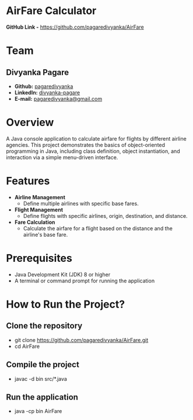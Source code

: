 # AirFare Calculator
**GitHub Link -** https://github.com/pagaredivyanka/AirFare
# Team 
## Divyanka Pagare
- **Github:** [pagaredivyanka](https://github.com/pagaredivyanka)
- **LinkedIn:** [divyanka-pagare](https://www.linkedin.com/in/divyanka-pagare-269b0422b/)
- **E-mail:** pagaredivyanka@gmail.com
# Overview 
A Java console application to calculate airfare for flights by different airline agencies. This project demonstrates the basics of object-oriented programming in Java, including class definition, object instantiation, and interaction via a simple menu-driven interface.

# Features
- **Airline Management**
  - Define multiple airlines with specific base fares.
- **Flight Management**
  - Define flights with specific airlines, origin, destination, and distance.
- **Fare Calculation**
  - Calculate the airfare for a flight based on the distance and the airline's base fare.
 
# Prerequisites
- Java Development Kit (JDK) 8 or higher
- A terminal or command prompt for running the application

# How to Run the Project?

## Clone the repository
- git clone https://github.com/pagaredivyanka/AirFare.git
- cd AirFare

## Compile the project
- javac -d bin src/*.java

## Run the application
- java -cp bin AirFare


